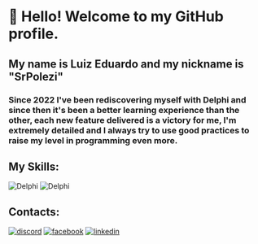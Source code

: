 # 👋 Hello! Welcome to my GitHub profile. 
## My name is Luiz Eduardo and my nickname is "SrPolezi"


### Since 2022 I've been rediscovering myself with Delphi and since then it's been a better learning experience than the other, each new feature delivered is a victory for me, I'm extremely detailed and I always try to use good practices to raise my level in programming even more.

## My Skills:
<div>
<img src="https://img.icons8.com/color/logos/software-development/delphi-ide.png" alt="Delphi"/></a> 
<img src="https://img.icons8.com/color/logos/microsoft/microsoft-sql-server.png" alt="Delphi"/></a> 
</div>

## Contacts:
<div>
<a href=""><img src="https://img.icons8.com/color/70/000000/discord-logo.png" alt="discord"/></a> 
<a href=""><img src="https://img.icons8.com/color/70/000000/facebook.png" alt="facebook"/></a>
<a href=""><img src="https://img.icons8.com/color/70/000000/linkedin.png" alt="linkedin"/></a>
</div>

<!--
**SrPolezi/SrPolezi** is a ✨ _special_ ✨ repository because its `README.md` (this file) appears on your GitHub profile.

Here are some ideas to get you started:

- 🔭 I’m currently working on ...
- 🌱 I’m currently learning ...
- 👯 I’m looking to collaborate on ...
- 🤔 I’m looking for help with ...
- 💬 Ask me about ...
- 📫 How to reach me: ...
- 😄 Pronouns: ...
- ⚡ Fun fact: ...
-->
